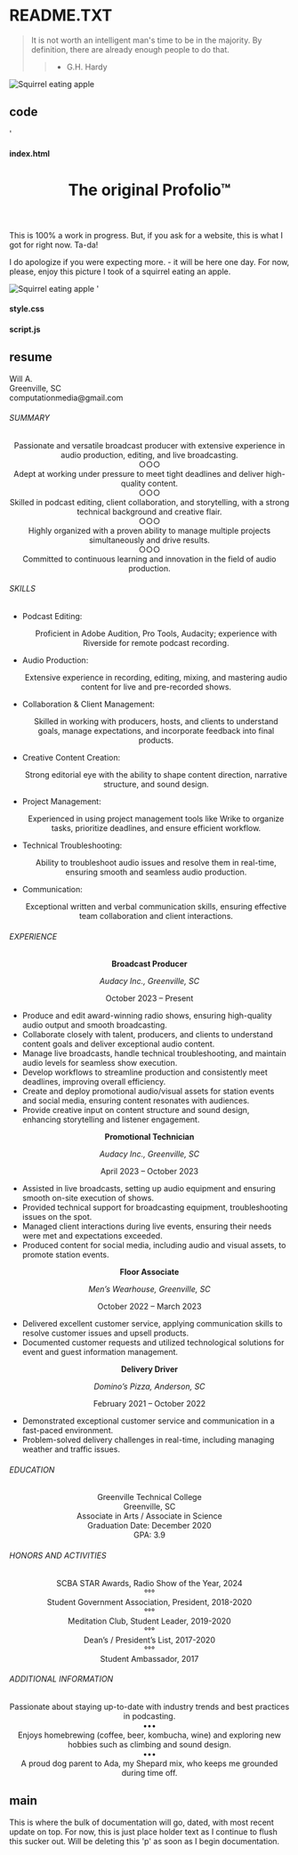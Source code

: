 <h1>README.TXT</h1>

>It is not worth an intelligent man's time to be in the majority.
By definition, there are already enough people to do that.
>> - G.H. Hardy

![Squirrel eating apple](images/SquirrelWApple.JPG)

<h2>code</h2>

'<h4>index.html</h4>
<!DOCTYPE html>

<html lang="en">
  
<head>
  <meta charset="utf-8">
  <title>The One & Only Profolio</title>
  <link href="style.css" rel="stylesheet"/>
</head>
  
<body>
  
  <header>
    <h1 id="text">The original Profolio&#8482;</h1>
  </header>
  <p>This is 100% a work in progress. But, if you ask for a website, this is what I got for right now. Ta-da!</p>
  <p>I do apologize if you were expecting more. - it will be here one day. For now, please, enjoy this picture I took of a squirrel eating an apple.</p>
<img id="cute" src="https://raw.githubusercontent.com/luckynumbersalmon/luckynumbersalmon.github.io/main/images/SquirrelWApple.JPG" alt="Squirrel eating apple">
<script src="script.js"></script>
</body>
  
</html>'
<h4>style.css</h4>

<h4>script.js</h4>

<h2>resume</h2>

<p>Will A.<br/>
Greenville, SC<br/>
computationmedia@gmail.com</p>

<h6>SUMMARY</h6>

<p align=center>Passionate and versatile broadcast producer with extensive experience in audio production, editing, and live broadcasting. <br/>
  ○○○<br/>
Adept at working under pressure to meet tight deadlines and deliver high-quality content. <br/>
  ○○○<br/>
Skilled in podcast editing, client collaboration, and storytelling, with a strong technical background and creative flair.<br/>
  ○○○<br/>
Highly organized with a proven ability to manage multiple projects simultaneously and drive results.<br/>
  ○○○<br/>
Committed to continuous learning and innovation in the field of audio production.</p>

<h6>SKILLS</h6>

* Podcast Editing:
  <p align=center>Proficient in Adobe Audition, Pro Tools, Audacity; experience with Riverside for remote podcast recording.</p>
* Audio Production:
  <p align=center>Extensive experience in recording, editing, mixing, and mastering audio content for live and pre-recorded shows.</p>
* Collaboration & Client Management:
  <p align=center> Skilled in working with producers, hosts, and clients to understand goals, manage expectations, and incorporate feedback into final products.</p>
* Creative Content Creation:
  <p align=center>Strong editorial eye with the ability to shape content direction, narrative structure, and sound design.</p>
* Project Management:
  <p align=center>Experienced in using project management tools like Wrike to organize tasks, prioritize deadlines, and ensure efficient workflow.</p>
* Technical Troubleshooting:
  <p align=center>Ability to troubleshoot audio issues and resolve them in real-time, ensuring smooth and seamless audio production.</p>
* Communication:
  <p align=center>Exceptional written and verbal communication skills, ensuring effective team collaboration and client interactions.</p>

<h6>EXPERIENCE</h6>

<p align=center><b>Broadcast Producer</b></p>

<p align=center><i>Audacy Inc., Greenville, SC</i></p>
  
<p align=center>October 2023 – Present</p>

+ Produce and edit award-winning radio shows, ensuring high-quality audio output and smooth broadcasting.<br/>
+ Collaborate closely with talent, producers, and clients to understand content goals and deliver exceptional audio content.<br/>
+ Manage live broadcasts, handle technical troubleshooting, and maintain audio levels for seamless show execution.<br/>
+ Develop workflows to streamline production and consistently meet deadlines, improving overall efficiency.<br/>
+ Create and deploy promotional audio/visual assets for station events and social media, ensuring content resonates with audiences.<br/>
+ Provide creative input on content structure and sound design, enhancing storytelling and listener engagement.
  
<p align=center><b>Promotional Technician</b></p>

<p align=center><i>Audacy Inc., Greenville, SC</i></p>

<p align=center>April 2023 – October 2023</p>

+ Assisted in live broadcasts, setting up audio equipment and ensuring smooth on-site execution of shows.<br/>
+ Provided technical support for broadcasting equipment, troubleshooting issues on the spot.<br/>
+ Managed client interactions during live events, ensuring their needs were met and expectations exceeded.<br/>
+ Produced content for social media, including audio and visual assets, to promote station events.
  
<p align=center><b>Floor Associate</b></p>

<p align=center><i>Men’s Wearhouse, Greenville, SC</i></p>

<p align=center>October 2022 – March 2023</p>

+ Delivered excellent customer service, applying communication skills to resolve customer issues and upsell products.<br/>
+ Documented customer requests and utilized technological solutions for event and guest information management.

<p align=center><b>Delivery Driver</b></p>

<p align=center><i>Domino’s Pizza, Anderson, SC</i></p>

<p align=center>February 2021 – October 2022</p>

+ Demonstrated exceptional customer service and communication in a fast-paced environment.<br/>
+ Problem-solved delivery challenges in real-time, including managing weather and traffic issues.

<h6>EDUCATION</h6>

<p align=center>Greenville Technical College<br/>
Greenville, SC<br/>
Associate in Arts / Associate in Science<br/>
Graduation Date: December 2020<br/>
GPA: 3.9</p>

<h6>HONORS AND ACTIVITIES</h6>

<p align=center>SCBA STAR Awards, Radio Show of the Year, 2024<br/>
  °°°<br/>
Student Government Association, President, 2018-2020<br/>
  °°°<br/>
Meditation Club, Student Leader, 2019-2020<br/>
  °°°<br/>
Dean’s / President’s List, 2017-2020<br/>
  °°°<br/>
Student Ambassador, 2017</p>

<h6>ADDITIONAL INFORMATION</h6>

<p align=center>Passionate about staying up-to-date with industry trends and best practices in podcasting.<br/>
  •••<br/>
Enjoys homebrewing (coffee, beer, kombucha, wine) and exploring new hobbies such as climbing and sound design.<br/>
  •••<br/>
A proud dog parent to Ada, my Shepard mix, who keeps me grounded during time off.</p>

<h2>main</h2>

<p>This is where the bulk of documentation will go, dated, with most recent update on top. For now, this is just place holder text as I continue to flush this sucker out. Will be deleting this 'p' as soon as I begin documentation.</p>
